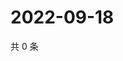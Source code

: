 # 2022-09-18

共 0 条

<!-- BEGIN WEIBO -->
<!-- 最后更新时间 Sun Sep 18 2022 06:17:12 GMT+0800 (China Standard Time) -->

<!-- END WEIBO -->
